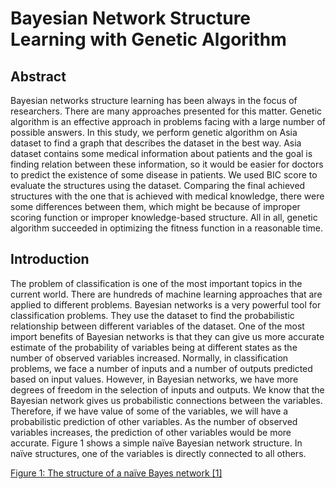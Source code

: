 # Bayesian Network Structure Learning with Genetic Algorithm

## Abstract
Bayesian networks structure learning has been always in the focus of researchers. There are many approaches presented for this matter. Genetic algorithm is an 
effective approach in problems facing with a large number of possible answers. In this study, we perform genetic algorithm on Asia dataset to find a graph that 
describes the dataset in the best way. Asia dataset contains some medical information about patients and the goal is finding relation between these information,
so it would be easier for doctors to predict the existence of some disease in patients. We used BIC score to evaluate the structures using the dataset. Comparing
the final achieved structures with the one that is achieved with medical knowledge, there were some differences between them, which might be because of improper
scoring function or improper knowledge-based structure. All in all, genetic algorithm succeeded in optimizing the fitness function in a reasonable time.

## Introduction
The problem of classification is one of the most important topics in the current world. There are hundreds of machine learning approaches that are applied to 
different problems. Bayesian networks is a very powerful tool for classification problems. They use the dataset to find the probabilistic relationship between 
different variables of the dataset. One of the most import benefits of Bayesian networks is that they can give us more accurate estimate of the probability of 
variables being at different states as the number of observed variables increased. Normally, in classification problems, we face a number of inputs and a number
of outputs predicted based on input values. However, in Bayesian networks, we have more degrees of freedom in the selection of inputs and outputs. We know that 
the Bayesian network gives us probabilistic connections between the variables. Therefore, if we have value of some of the variables, we will have a probabilistic
prediction of other variables. As the number of observed variables increases, the prediction of other variables would be more accurate. Figure 1 shows a simple 
naïve Bayesian network structure. In naïve structures, one of the variables is directly connected to all others. 

[Figure 1: The structure of a naïve Bayes network [1]](/images/1.png)
